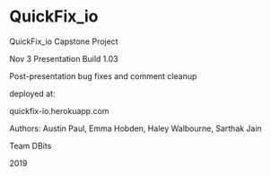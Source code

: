 # QuickFix_io

QuickFix_io Capstone Project

Nov 3 Presentation Build 1.03

Post-presentation bug fixes and comment cleanup

deployed at:

quickfix-io.herokuapp.com

Authors:
Austin Paul, Emma Hobden, 
Haley Walbourne, Sarthak Jain

Team DBits

2019 
